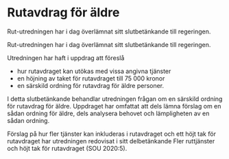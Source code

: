 # Rutavdrag för äldre

Rut-utredningen har i dag överlämnat sitt slutbetänkande till regeringen.

Rut-utredningen har i dag överlämnat sitt slutbetänkande till regeringen.

Utredningen har haft i uppdrag att föreslå

* hur rutavdraget kan utökas med vissa angivna tjänster
* en höjning av taket för rutavdraget till 75 000 kronor
* en särskild ordning för rutavdrag för äldre personer.

I detta slutbetänkande behandlar utredningen frågan om en särskild ordning för rutavdrag för äldre. Uppdraget har omfattat att dels lämna förslag om en sådan ordning för äldre, dels analysera behovet och lämpligheten av en sådan ordning.

Förslag på hur fler tjänster kan inkluderas i rutavdraget och ett höjt tak för rutavdraget har utredningen redovisat i sitt delbetänkande Fler ruttjänster och höjt tak för rutavdraget (SOU 2020:5).

